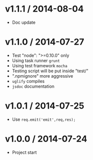 v1.1.1 / 2014-08-04
==================

  * Doc update

v1.1.0 / 2014-07-27
==================

  * Test "node": ">=0.10.0" only
  * Using task runner `grunt`
  * Using test framework `mocha`
  * Testing script will be put inside "test/"
  * ".npmignore" more aggressive
  * `uglify` compiles
  * `jsdoc` documentation

v1.0.1 / 2014-07-25
==================

  * Use `req.emit('emit',req,res);`

v1.0.0 / 2014-07-24
==================

  * Project start
